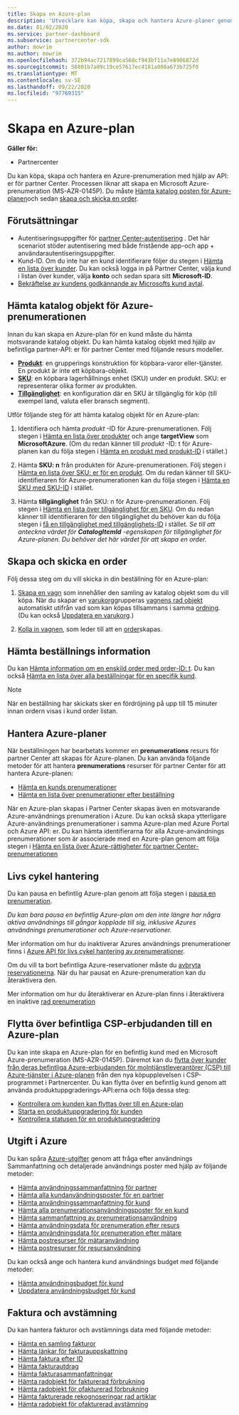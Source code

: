 ```yaml
---
title: Skapa en Azure-plan
description: 'Utvecklare kan köpa, skapa och hantera Azure-planer genom programmering med hjälp av API: er för partner Center.'
ms.date: 01/02/2020
ms.service: partner-dashboard
ms.subservice: partnercenter-sdk
author: mowrim
ms.author: mowrim
ms.openlocfilehash: 372b94ac7217899ca560cf943bf11a7e8906872d
ms.sourcegitcommit: 58801b7a09c19ce57617ec4181a008a673b725f0
ms.translationtype: MT
ms.contentlocale: sv-SE
ms.lasthandoff: 09/22/2020
ms.locfileid: "97769315"
---
```

# <a name="create-an-azure-plan"></a>Skapa en Azure-plan

**Gäller för:**

* Partnercenter

Du kan köpa, skapa och hantera en Azure-prenumeration med hjälp av API: er för partner Center. Processen liknar att skapa en Microsoft Azure-prenumeration (MS-AZR-0145P). Du måste [Hämta katalog posten för Azure-planen](#get-the-catalog-item-for-azure-plan)och sedan [skapa och skicka en order](#create-and-submit-an-order).

## <a name="prerequisites"></a>Förutsättningar

* Autentiseringsuppgifter för [partner Center-autentisering](partner-center-authentication.md) . Det här scenariot stöder autentisering med både fristående app-och app + användarautentiseringsuppgifter.
* Kund-ID. Om du inte har en kund identifierare följer du stegen i [Hämta en lista över kunder](get-a-list-of-customers.md). Du kan också logga in på Partner Center, välja kund i listan över kunder, välja **konto** och sedan spara sitt **Microsoft-ID**.
* [Bekräftelse av kundens godkännande av Microsofts kund avtal](/partner-center/confirm-customer-agreement).

## <a name="get-the-catalog-item-for-azure-plan"></a>Hämta katalog objekt för Azure-prenumerationen

Innan du kan skapa en Azure-plan för en kund måste du hämta motsvarande katalog objekt. Du kan hämta katalog objekt med hjälp av befintliga partner-API: er för partner Center med följande resurs modeller.

* **[Produkt](product-resources.md#product)**: en grupperings konstruktion för köpbara-varor eller-tjänster. En produkt är inte ett köpbara-objekt.
* **[SKU](product-resources.md#sku)**: en köpbara lagerhållnings enhet (SKU) under en produkt. SKU: er representerar olika former av produkten.
* **[Tillgänglighet](product-resources.md#availability)**: en konfiguration där en SKU är tillgänglig för köp (till exempel land, valuta eller bransch segment).

Utför följande steg för att hämta katalog objekt för en Azure-plan:

1. Identifiera och hämta *produkt* -ID för Azure-prenumerationen. Följ stegen i [Hämta en lista över produkter](get-a-list-of-products.md) och ange **targetView** som **MicrosoftAzure**. (Om du redan känner till *produkt* -ID: t för Azure-planen kan du följa stegen i [Hämta en produkt med produkt-ID](get-a-product-by-id.md) i stället.)

2. Hämta **SKU: n** från produkten för Azure-prenumerationen. Följ stegen i [Hämta en lista över SKU: er för en produkt](get-a-list-of-skus-for-a-product.md). Om du redan känner till SKU-identifieraren för Azure-prenumerationen kan du följa stegen i [Hämta en SKU med SKU-ID](get-a-sku-by-id.md) i stället.

3. Hämta **tillgänglighet** från SKU: n för Azure-prenumerationen. Följ stegen i [Hämta en lista över tillgänglighet för en SKU](get-a-list-of-availabilities-for-a-sku.md). Om du redan känner till identifieraren för den tillgänglighet du behöver kan du följa stegen i [få en tillgänglighet med tillgänglighets-ID](get-an-availability-by-id.md) i stället. *Se till att anteckna värdet för **CatalogItemId** -egenskapen för tillgänglighet för Azure-planen. Du behöver det här värdet för att skapa en order.*

## <a name="create-and-submit-an-order"></a>Skapa och skicka en order

Följ dessa steg om du vill skicka in din beställning för en Azure-plan:

1. [Skapa en vagn](create-a-cart.md) som innehåller den samling av katalog objekt som du vill köpa. När du skapar en [varukorg](cart-resources.md#cart)grupperas [vagnens rad objekt](cart-resources.md#cartlineitem) automatiskt utifrån vad som kan köpas tillsammans i samma [ordning](order-resources.md#order). (Du kan också [Uppdatera en varukorg](update-a-cart.md).)

2. [Kolla in vagnen](checkout-a-cart.md), som leder till att en [order](order-resources.md#order)skapas.

## <a name="get-order-details"></a>Hämta beställnings information

Du kan [Hämta information om en enskild order med order-ID: t](get-an-order-by-id.md). Du kan också [Hämta en lista över alla beställningar för en specifik kund](get-all-of-a-customer-s-orders.md).

>[!NOTE]
>När en beställning har skickats sker en fördröjning på upp till 15 minuter innan ordern visas i kund order listan.

## <a name="manage-azure-plans"></a>Hantera Azure-planer

När beställningen har bearbetats kommer en **prenumerations** resurs för partner Center att skapas för Azure-planen. Du kan använda följande metoder för att hantera **prenumerations** resurser för partner Center för att hantera Azure-planen:

* [Hämta en kunds prenumerationer](get-all-of-a-customer-s-subscriptions.md)
* [Hämta en lista över prenumerationer efter beställning](get-a-list-of-subscriptions-by-order.md)

När en Azure-plan skapas i Partner Center skapas även en motsvarande Azure-användnings prenumeration i Azure. Du kan också skapa ytterligare Azure-användnings prenumerationer i samma Azure-plan med Azure Portal och Azure API: er. Du kan hämta identifierarna för alla Azure-användnings prenumerationer som är associerade med en Azure-plan genom att följa stegen i [Hämta en lista över Azure-rättigheter för partner Center-prenumerationen](get-a-list-of-azure-entitlements-for-subscription.md)

## <a name="lifecycle-management"></a>Livs cykel hantering

Du kan pausa en befintlig Azure-plan genom att följa stegen i [pausa en prenumeration](suspend-a-subscription.md).

*Du kan bara pausa en befintlig Azure-plan om den inte längre har några aktiva användnings till gångar kopplade till sig, inklusive Azures användnings prenumerationer och Azure-reservationer.*

Mer information om hur du inaktiverar Azures användnings prenumerationer finns i [Azure API för livs cykel hantering av prenumerationer](/rest/api/resources/subscriptions).

Om du vill ta bort befintliga Azure-reservationer måste du [avbryta reservationerna](/partner-center/azure-reservations-manage#cancel-or-exchange-a-reservation).
När du har pausat en Azure-prenumeration kan du återaktivera den.

Mer information om hur du återaktiverar en Azure-plan finns i återaktivera en inaktive [rad prenumeration](reactivate-a-suspended-a-subscription.md)

## <a name="transition-existing-csp-offers-to-azure-plan"></a>Flytta över befintliga CSP-erbjudanden till en Azure-plan 

Du kan inte skapa en Azure-plan för en befintlig kund med en Microsoft Azure-prenumeration (MS-AZR-0145P). Däremot kan du [flytta över kunder från deras befintliga Azure-erbjudanden för molntjänstleverantörer (CSP) till Azure-tjänster i Azure-planen](/partner-center/azure-plan-transition) från den nya köpupplevelsen i CSP-programmet i Partnercenter. Du kan flytta över en befintlig kund genom att använda produktuppgraderings-API:erna och följa dessa steg:

* [Kontrollera om kunden kan flyttas över till en Azure-plan](get-eligibility-for-product-upgrade.md)
* [Starta en produktuppgradering för kunden](create-product-upgrade-entity.md)
* [Kontrollera statusen för en produktuppgradering](get-product-upgrade-status.md)

## <a name="azure-spending"></a>Utgift i Azure

Du kan spåra [Azure-utgifter](azure-spending.md) genom att fråga efter användnings Sammanfattning och detaljerade användnings poster med hjälp av följande metoder:

* [Hämta användningssammanfattning för partner](get-a-partner-usage-summary.md)
* [Hämta alla kundanvändningsposter för en partner](get-a-customer-s-usage-records.md)
* [Hämta användningssammanfattning för kund](get-a-customer-usage-summary.md)
* [Hämta alla prenumerationsanvändningsposter för en kund](get-a-customer-subscription-s-usage-records.md)
* [Hämta sammanfattning av prenumerationsanvändning](get-a-customer-subscription-usage-summary.md)
* [Hämta användningsdata för prenumeration efter resurs](get-a-customer-subscription-resource-usage-records.md)
* [Hämta användningsdata för prenumeration efter mätare](get-a-customer-subscription-meter-usage-records.md)
* [Hämta postresurser för mätaranvändning](meter-usage-resources.md)
* [Hämta postresurser för resursanvändning](resource-usage-resources.md)

Du kan också ange och hantera kund användnings budget med följande metoder:

* [Hämta användningsbudget för kund](get-a-customer-s-usage-spending-budget.md)
* [Uppdatera användningsbudget för kund](update-a-customer-s-usage-spending-budget.md)

## <a name="invoice-and-reconciliation"></a>Faktura och avstämning

Du kan hantera fakturor och avstämnings data med följande metoder:

* [Hämta en samling fakturor](get-a-collection-of-invoices.md)
* [Hämta länkar för fakturauppskattning](get-invoice-estimate-links.md)
* [Hämta faktura efter ID](get-invoice-by-id.md)
* [Hämta fakturautdrag](get-invoice-statement.md)
* [Hämta fakturasammanfattningar](get-invoice-summaries.md)
* [Hämta radobjekt för fakturerad förbrukning](get-invoice-billed-consumption-lineitems.md)
* [Hämta radobjekt för ofakturerad förbrukning](get-invoice-unbilled-consumption-lineitems.md)
* [Hämta fakturerade rekognoseringar rad artiklar](get-invoiceline-items.md)
* [Hämta radobjekt för ofakturerad avstämning](get-invoice-unbilled-recon-lineitems.md)
